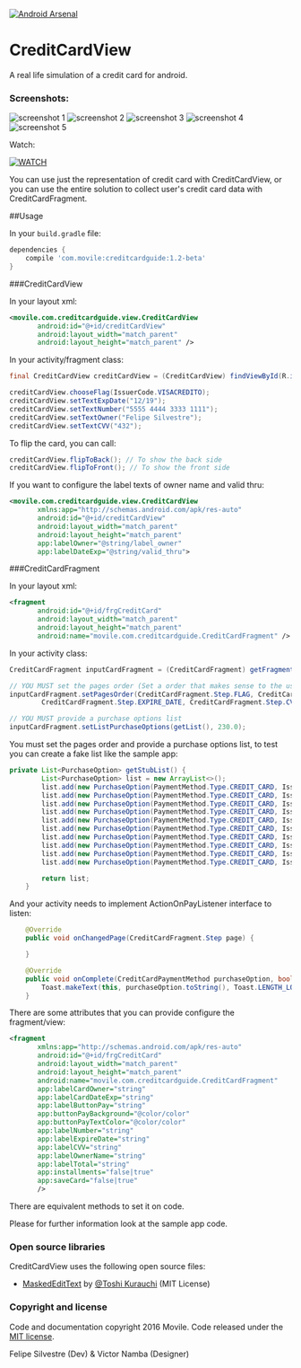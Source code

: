 [![Android Arsenal](https://img.shields.io/badge/Android%20Arsenal-CreditCardView-green.svg?style=true)](https://android-arsenal.com/details/1/3191)

# CreditCardView
A real life simulation of a credit card for android.

### Screenshots:

![screenshot 1](https://raw.githubusercontent.com/Movile/CreditCardView/master/screenshoots/screen1.png)
![screenshot 2](https://raw.githubusercontent.com/Movile/CreditCardView/master/screenshoots/screen2.png)
![screenshot 3](https://raw.githubusercontent.com/Movile/CreditCardView/master/screenshoots/screen3.png)
![screenshot 4](https://raw.githubusercontent.com/Movile/CreditCardView/master/screenshoots/screen4.png)
![screenshot 5](https://raw.githubusercontent.com/Movile/CreditCardView/master/screenshoots/screen5.png)

Watch:

[![WATCH](http://img.youtube.com/vi/6BsWDvnu1qA/0.jpg)](https://youtu.be/3w5psz9nhoI "CreditCardView Android ")

You can use just the representation of credit card with CreditCardView, or you can use the entire solution to collect user's credit card data with CreditCardFragment.

##Usage

In your ``build.gradle`` file:

```groovy
dependencies {
    compile 'com.movile:creditcardguide:1.2-beta'
}
```

###CreditCardView

In your layout xml:

```xml
<movile.com.creditcardguide.view.CreditCardView
       android:id="@+id/creditCardView"
       android:layout_width="match_parent"
       android:layout_height="match_parent" />
```

In your activity/fragment class:

```java
final CreditCardView creditCardView = (CreditCardView) findViewById(R.id.creditCardView);

creditCardView.chooseFlag(IssuerCode.VISACREDITO);
creditCardView.setTextExpDate("12/19");
creditCardView.setTextNumber("5555 4444 3333 1111");
creditCardView.setTextOwner("Felipe Silvestre");
creditCardView.setTextCVV("432");
```

To flip the card, you can call:

```java
creditCardView.flipToBack(); // To show the back side
creditCardView.flipToFront(); // To show the front side
```

If you want to configure the label texts of owner name and valid thru:

```xml
<movile.com.creditcardguide.view.CreditCardView
       xmlns:app="http://schemas.android.com/apk/res-auto"
       android:id="@+id/creditCardView"
       android:layout_width="match_parent"
       android:layout_height="match_parent"
       app:labelOwner="@string/label_owner"
       app:labelDateExp="@string/valid_thru">
```

###CreditCardFragment

In your layout xml:

```xml
<fragment
       android:id="@+id/frgCreditCard"
       android:layout_width="match_parent"
       android:layout_height="match_parent"
       android:name="movile.com.creditcardguide.CreditCardFragment" />
```

In your activity class:

```java
CreditCardFragment inputCardFragment = (CreditCardFragment) getFragmentManager().findFragmentById(R.id.frgCreditCard);

// YOU MUST set the pages order (Set a order that makes sense to the user)
inputCardFragment.setPagesOrder(CreditCardFragment.Step.FLAG, CreditCardFragment.Step.NUMBER,
        CreditCardFragment.Step.EXPIRE_DATE, CreditCardFragment.Step.CVV, CreditCardFragment.Step.NAME);

// YOU MUST provide a purchase options list
inputCardFragment.setListPurchaseOptions(getList(), 230.0);
```

You must set the pages order and provide a purchase options list, to test you can create a fake list like the sample app:

```java
private List<PurchaseOption> getStubList() {
        List<PurchaseOption> list = new ArrayList<>();
        list.add(new PurchaseOption(PaymentMethod.Type.CREDIT_CARD, IssuerCode.MASTERCARD, 6));
        list.add(new PurchaseOption(PaymentMethod.Type.CREDIT_CARD, IssuerCode.VISACREDITO, 6));
        list.add(new PurchaseOption(PaymentMethod.Type.CREDIT_CARD, IssuerCode.AMEX, 6));
        list.add(new PurchaseOption(PaymentMethod.Type.CREDIT_CARD, IssuerCode.PAYPAL, 6));
        list.add(new PurchaseOption(PaymentMethod.Type.CREDIT_CARD, IssuerCode.DINERS, 6));
        list.add(new PurchaseOption(PaymentMethod.Type.CREDIT_CARD, IssuerCode.NUBANK, 6));
        list.add(new PurchaseOption(PaymentMethod.Type.CREDIT_CARD, IssuerCode.AURA, 6));
        list.add(new PurchaseOption(PaymentMethod.Type.CREDIT_CARD, IssuerCode.ELO, 6));
        list.add(new PurchaseOption(PaymentMethod.Type.CREDIT_CARD, IssuerCode.HIPERCARD, 6));
        list.add(new PurchaseOption(PaymentMethod.Type.CREDIT_CARD, IssuerCode.OTHER, 6));

        return list;
    }
```

And your activity needs to implement ActionOnPayListener interface to listen:

```java
    @Override
    public void onChangedPage(CreditCardFragment.Step page) {

    }

    @Override
    public void onComplete(CreditCardPaymentMethod purchaseOption, boolean saveCard) {
        Toast.makeText(this, purchaseOption.toString(), Toast.LENGTH_LONG).show();
    }
```

There are some attributes that you can provide configure the fragment/view:

```xml
<fragment
       xmlns:app="http://schemas.android.com/apk/res-auto"
       android:id="@+id/frgCreditCard"
       android:layout_width="match_parent"
       android:layout_height="match_parent"
       android:name="movile.com.creditcardguide.CreditCardFragment"
       app:labelCardOwner="string"
       app:labelCardDateExp="string"
       app:labelButtonPay="string"
       app:buttonPayBackground="@color/color"
       app:buttonPayTextColor="@color/color"
       app:labelNumber="string"
       app:labelExpireDate="string"
       app:labelCVV="string"
       app:labelOwnerName="string"
       app:labelTotal="string"
       app:installments="false|true"
       app:saveCard="false|true"
       />
```

There are equivalent methods to set it on code.

Please for further information look at the sample app code.

### Open source libraries
CreditCardView uses the following open source files:
* [MaskedEditText](https://github.com/toshikurauchi/MaskedEditText/) by [@Toshi Kurauchi](https://github.com/toshikurauchi) (MIT License)

### Copyright and license

Code and documentation copyright 2016 Movile.
Code released under the [MIT license](https://github.com/Movile/CreditCardView/blob/master/LICENSE.txt).

Felipe Silvestre (Dev) & Victor Namba (Designer)
